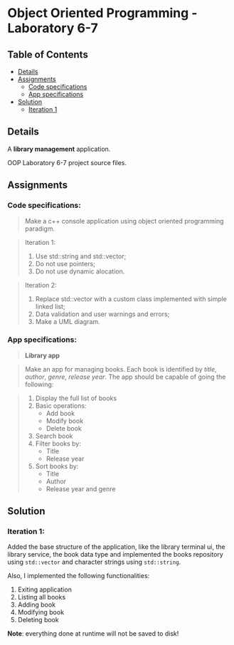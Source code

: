 # Object Oriented Programming - Laboratory 6-7

## Table of Contents

- [Details](#Details)
- [Assignments](#Assignments)
	- [Code specifications](#Code-specifications)
	- [App specifications](#App-specifications)
- [Solution](#Solution)
	- [Iteration 1](#Iteration-1)

## Details

A __library management__ application.

OOP Laboratory 6-7 project source files.

## Assignments

### Code specifications:

> Make a c++ console application using object oriented programming paradigm.

> Iteration 1:
> 1. Use std::string and std::vector;
> 2. Do not use pointers;
> 3. Do not use dynamic alocation.

> Iteration 2:
> 1. Replace std::vector with a custom class implemented with simple linked list;
> 2. Data validation and user warnings and errors;
> 3. Make a UML diagram.

### App specifications:

> __Library app__

> Make an app for managing books. Each book is identified by _title_, _author_, _genre_, _release year_. The app should be capable of going the following:

> 1. Display the full list of books
> 2. Basic operations:
>    * Add book
>    * Modify book
>    * Delete book
> 3. Search book
> 4. Filter books by:
>    * Title
>    * Release year
> 5. Sort books by:
>    * Title
>    * Author
>    * Release year and genre

## Solution

### Iteration 1:

Added the base structure of the application, like the library terminal ui, the library service, the book data type and implemented the books repository using `std::vector` and character strings using `std::string`.

Also, I implemented the following functionalities:
1. Exiting application
2. Listing all books
3. Adding book
4. Modifying book
5. Deleting book

__Note__: everything done at runtime will not be saved to disk!

